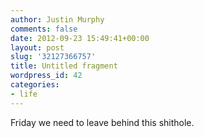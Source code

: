 ```yaml
---
author: Justin Murphy
comments: false
date: 2012-09-23 15:49:41+00:00
layout: post
slug: '32127366757'
title: Untitled fragment
wordpress_id: 42
categories:
- life
---
```


Friday we need to leave behind this shithole.


<br><br><br><br><br><br>
